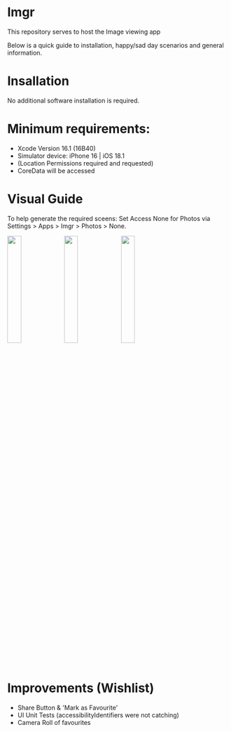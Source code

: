 # Imgr
This repository serves to host the Image viewing app

Below is a quick guide to installation, happy/sad day scenarios and general information.

# Insallation
No additional software installation is required.

# Minimum requirements:
- Xcode Version 16.1 (16B40)
- Simulator device: iPhone 16 | iOS 18.1 
- (Location Permissions required and requested)
- CoreData will be accessed

# Visual Guide

To help generate the required sceens: Set Access None for Photos via Settings > Apps > Imgr > Photos > None.

<img src="https://github.com/user-attachments/assets/03936b25-0f27-401e-b6ac-864f24c24e95" width=25% height=25%>
<img src="https://github.com/user-attachments/assets/7254777b-2a16-42fb-a06d-5ce511142763" width=25% height=25%>
<img src="https://github.com/user-attachments/assets/66094f83-d736-4e73-ac8b-cf68afc0783a" width=25% height=25%>

# Improvements (Wishlist)

- Share Button & 'Mark as Favourite'
- UI Unit Tests (accessibilityIdentifiers were not catching)
- Camera Roll of favourites
